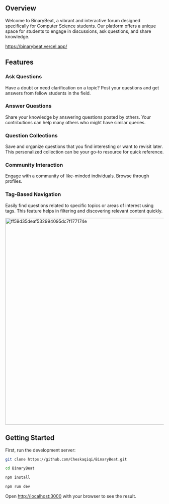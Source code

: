 ## Overview
Welcome to BinaryBeat, a vibrant and interactive forum designed specifically for Computer Science students. Our platform offers a unique space for students to engage in discussions, ask questions, and share knowledge.

https://binarybeat.vercel.app/

## Features

### Ask Questions
Have a doubt or need clarification on a topic? Post your questions and get answers from fellow students in the field.

### Answer Questions
Share your knowledge by answering questions posted by others. Your contributions can help many others who might have similar queries.

### Question Collections
Save and organize questions that you find interesting or want to revisit later. This personalized collection can be your go-to resource for quick reference.

### Community Interaction
Engage with a community of like-minded individuals. Browse through profiles.

### Tag-Based Navigation
Easily find questions related to specific topics or areas of interest using tags. This feature helps in filtering and discovering relevant content quickly.

<img width="655" alt="ff59d35deaf532994095dc7f177174e" src="https://github.com/AlanRuan0129/BinaryBeat/assets/109261504/9a0532b0-61d1-4c42-b2cb-f8e2801050ca">

## Getting Started

First, run the development server:

```bash
git clone https://github.com/Cheskaqiqi/BinaryBeat.git

cd BinaryBeat

npm install

npm run dev

```

Open [http://localhost:3000](http://localhost:3000) with your browser to see the result.


